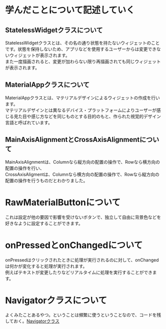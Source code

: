 # 学んだことについて記述していく

## StatelessWidgetクラスについて
StatelessWidgetクラスとは、その名の通り状態を持たないウィジェットのことです。状態を保持しないため、アプリなどを使用するユーザーからは変更できないウィジェットが表示されます。  
また一度描画されると、変更が加わらない限り再描画されても同じウィジェットが表示されます。

## MaterialAppクラスについて
MaterialAppクラスとは、マテリアルデザインによるウィジェットの作成を行います。  
マテリアルデザインとは異なるデバイス・プラットフォームによりユーザーが感じる見た目や感じ方などを同じものとする目的のもと、作られた視覚的デザイン言語と呼ばれています。

## MainAxisAlignmentとCrossAxisAlignmentについて
MainAxisAlignmentは、Columnなら縦方向の配置の操作で、Rowなら横方向の配置の操作を行い、  
CrossAxisAligmentは、Columnなら横方向の配置の操作で、Rowなら縦方向の配置の操作を行うものだとわかりました。

# RawMaterialButtonについて
これは設定が他の要因で影響を受けないボタンで、独立して自由に背景色などを好きなように設定することができます。

# onPressedとonChangedについて
onPressedはクリックされたときに処理が実行されるのに対して、onChangedは何かが変化すると処理が実行されます。  
例えばテキストが変更したりなどリアルタイムに処理を実行することができます。

# Navigatorクラスについて
よくみたことあるやつ。ということは頻繁に使うということなので、コードを残しておく。[Navigatorクラス](https://github.com/9kaede12/MobileAppDev#:~:text=10%20Commits-,Navigator.dart,-Create%20Navigator.dart)
